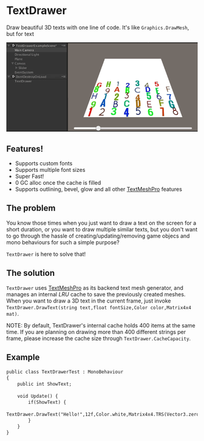 # TextDrawer

Draw beautiful 3D texts with one line of code. It's like `Graphics.DrawMesh`, but for text

![](readme.gif)

## Features!
+ Supports custom fonts
+ Supports multiple font sizes
+ Super Fast! 
+ 0 GC alloc once the cache is filled
+ Supports outlining, bevel, glow and all other [TextMeshPro]() features

## The problem
You know those times when you just want to draw a text on the screen for a short duration, or you want to draw multiple similar texts, but you don't want to go through the hassle of creating/updating/removing game objecs and mono behaviours for such a simple purpose?

`TextDrawer` is here to solve that!

## The solution

`TextDrawer` uses [TextMeshPro]() as its backend text mesh generator, and manages an internal *LRU* cache to save the previously created meshes. When you want to draw a 3D text in the current frame, just invoke `TextDrawer.DrawText(string text,float fontSize,Color color,Matrix4x4 mat)`.

NOTE: By default, TextDrawer's internal cache holds 400 items at the same time. If you are planning on drawing more than 400 different strings per frame, please increase the cache size through `TextDrawer.CacheCapacity`. 

## Example

```CSharp
public class TextDrawerTest : MonoBehaviour
{
	public int ShowText;
	
	void Update() {
		if(ShowText) {
			TextDrawer.DrawText("Hello!",12f,Color.white,Matrix4x4.TRS(Vector3.zero,Quaternion.Identity,Vector3.one);
		}
	}
}

```